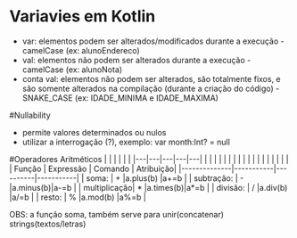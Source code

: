 # Variavies em Kotlin

 - var: elementos podem ser alterados/modificados durante a execução - camelCase (ex: alunoEndereco)
 - val: elementos não podem ser alterados durante a execução - camelCase (ex: alunoNota)
 - conta val: elementos não podem ser alterados, são totalmente fixos, e são somente alterados na compilação (durante a criação do código) - SNAKE_CASE (ex: IDADE_MINIMA e IDADE_MAXIMA)

#Nullability
 - permite valores determinados ou nulos
 - utilizar a interrogação (?), exemplo: var month:Int? = null
 
#Operadores Aritméticos
|   |   |   |   |   |
|---|---|---|---|---|
|   |   |   |   |   |
|   |   |   |   |   |
|   |   |   |   |   |
 |  Função      | Expressão | Comando  | Atribuição|
 |--------------|-----------|----------|-----------|
 | soma:        |  +        |a.plus(b) |a+=b       |
 | subtração:   |  -        |a.minus(b)|a-=b       |
 | multiplicação|  *        |a.times(b)|a*=b       |
 | divisão:     |  /        |a.div(b)  |a/=b       |
 | resto:       |  %        |a.mod(b)  |a%=b       |
 
OBS: a função soma, também serve para unir(concatenar) strings(textos/letras)
